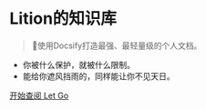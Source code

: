 <!-- _coverpage.md -->

# Lition的知识库

> 💪使用Docsify打造最强、最轻量级的个人文档。

 - 你被什么保护，就被什么限制。
 - 能给你遮风挡雨的，同样能让你不见天日。


[开始查阅 Let Go](/README.md)